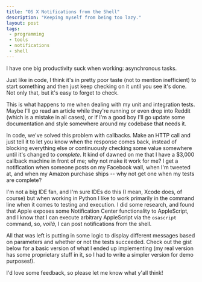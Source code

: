 ```yaml
---
title: "OS X Notifications from the Shell"
description: "Keeping myself from being too lazy."
layout: post
tags:
 - programming
 - tools
 - notifications
 - shell
---
```


I have one big productivity suck when working: asynchronous tasks. 

Just like in code, I think it's in pretty poor taste (not to mention inefficient) to start something and then just keep checking on it until you see it's done. Not only that, but it's easy to forget to check. 

This is what happens to me when dealing with my unit and integration tests. Maybe I'll go read an article while they're running or even drop into Reddit (which is a mistake in all cases), or if I'm a good boy I'll go update some documentation and style somewhere around my codebase that needs it.

In code, we've solved this problem with callbacks. Make an HTTP call and just tell it to let you know when the response comes back, instead of blocking everything else or continuously checking some value somewhere until it's changed to _complete_. It kind of dawned on me that I have a $3,000 callback machine in front of me; why not make it work for me? I get a notification when someone posts on my Facebook wall, when I'm tweeted at, and when my Amazon purchase ships -- why not get one when my tests are complete?

I'm not a big IDE fan, and I'm sure IDEs do this (I mean, Xcode does, of course) but when working in Python I like to work primarily in the command line when it comes to testing and execution. I did some research, and found that Apple exposes some Notification Center functionality to AppleScript, and I know that I can execute arbitrary AppleScript via the `osascript` command, so, _voilà_, I can post notifications from the shell.

All that was left is putting in some logic to display different messages based on parameters and whether or not the tests succeeded. Check out the gist below for a basic version of what I ended up implementing (my real version has some proprietary stuff in it, so I had to write a simpler version for demo purposes!).

<script src="https://gist.github.com/josefdlange/32be51f1efa9ec28bbba.js"></script>

I'd love some feedback, so please let me know what y'all think!